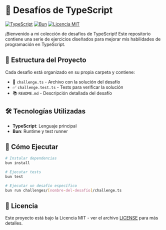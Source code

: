 # 🚀 Desafíos de TypeScript

[![TypeScript](https://img.shields.io/badge/TypeScript-007ACC?style=for-the-badge&logo=typescript&logoColor=white)](https://www.typescriptlang.org/)
[![Bun](https://img.shields.io/badge/Bun-%23000000.svg?style=for-the-badge&logo=bun&logoColor=white)](https://bun.sh/)
[![Licencia MIT](https://img.shields.io/badge/Licencia-MIT-green.svg?style=for-the-badge)](LICENSE)

¡Bienvenido a mi colección de desafíos de TypeScript! Este repositorio contiene una serie de ejercicios diseñados para mejorar mis habilidades de programación en TypeScript.

## 📖 Estructura del Proyecto

Cada desafío está organizado en su propia carpeta y contiene:

- 📝 `challenge.ts` - Archivo con la solución del desafío
- ✅ `challenge.test.ts` - Tests para verificar la solución
- 📚 `README.md` - Descripción detallada del desafío

## 🛠️ Tecnologías Utilizadas

- **TypeScript**: Lenguaje principal
- **Bun**: Runtime y test runner

## 🚦 Cómo Ejecutar

```bash
# Instalar dependencias
bun install

# Ejecutar tests
bun test

# Ejecutar un desafío específico
bun run challenges/[nombre-del-desafío]/challenge.ts
```

## 📝 Licencia

Este proyecto está bajo la Licencia MIT - ver el archivo [LICENSE](LICENSE) para más detalles.
